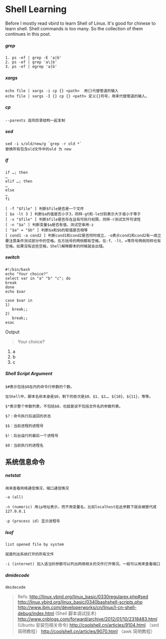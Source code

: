 # Shell Learning

Before I mostly read vbird to learn Shell of Linux. It's good for chinese to learn shell.
Shell commands is too many. So the collection of them continues in this post.

##### grep
```shell
1. ps -ef | grep -E 'a|b'
2. ps -ef | grep 'a\|b'
3. ps -ef | egrep 'a|b'
```

##### xargs
```shell
echo file | xargs -i cp {} <path>  用{}代替管道的输入
echo file | xargs -I {} cp {} <path> 定义{}符号，用来代替管道的输入。  
```
##### cp
```shell
--parents 连同目录结构一起复制
```

##### sed
```shell
sed -i s/old/new/g `grep -r old *`
替换所有包含old文件中的old 为 new
```
##### if
```shell
if …; then
…
elif …; then
…
else
…
fi

[ -f "$file" ] 判断$file是否是一个文件
[ $a -lt 3 ] 判断$a的值是否小于3，同样-gt和-le分别表示大于或小于等于
[ -x "$file" ] 判断$file是否存在且有可执行权限，同样-r测试文件可读性
[ -n "$a" ] 判断变量$a是否有值，测试空串用-z
[ "$a" = "$b" ] 判断$a和$b的取值是否相等
[ cond1 -a cond2 ] 判断cond1和cond2是否同时成立，-o表示cond1和cond2有一成立
要注意条件测试部分中的空格。在方括号的两侧都有空格，在-f、-lt、=等符号两侧同样也有空格。如果没有这些空格，Shell解释脚本的时候就会出错。
```
##### switch
```shell
#!/bin/bash
echo "Your choice?"
select var in "a" "b" "c"; do
break
done
echo $var

case $var in
1) 
   break;;
2)
   break;;
esac
```
Output
> Your choice?
1) a
2) b
3) c

##### Shell Script Argument
```shell
$#表示包括$0在内的命令行参数的个数。

在Shell中，脚本名称本身是$0，剩下的依次是$0、$1、$2…、${10}、${11}，等等。

$*表示整个参数列表，不包括$0，也就是说不包括文件名的参数列表。

$?：命令执行后返回的状态

$$：当前进程的进程号

$!：后台运行的最后一个进程号

$0：当前执行的进程名
```

## 系统信息命令
##### netstat
```
用来查看网络通信情况，端口通信情况

-a (all)

-n (numeric) 用ip地址表示，而不用变量名，比如localhost在此参数下就会被替代成127.0.0.1

-p (process id) 显示进程号
```
##### lsof
```shell
list opened file by system

就是列出系统打开的所有文件

-i (internet) 加入适当的参数可以列出网络相关的文件打开情况。一般可以用来查看端口
```
##### dmidecode
```shell
dmidecode
```

> Refs: http://linux.vbird.org/linux_basic/0330regularex.php#sed
>       http://linux.vbird.org/linux_basic/0340bashshell-scripts.php
>       http://www.ibm.com/developerworks/cn/linux/l-cn-shell-debug/index.html (Shell 脚本调试技术)
>      	http://www.cnblogs.com/forward/archive/2012/01/10/2318483.html (Ubuntu 安装包相关命令)
>      	http://coolshell.cn/articles/9104.html （sed 简明教程）
>      	http://coolshell.cn/articles/9070.html （awk 简明教程）